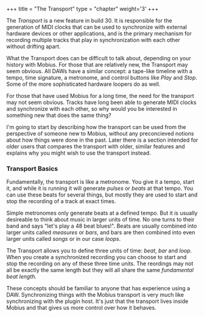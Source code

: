 +++
title = "The Transport"
type = "chapter"
weight='3'
+++

The *Transport* is a new feature in build 30.   It is responsible for the generation of MIDI clocks that can be used to synchronize with external hardware devices or other applications, and is the primary mechanism for recording multiple tracks that play in synchronization with each other without drifting apart.

What the Transport does can be difficult to talk about, depending on
your history with Mobius.  For those that are relatively new, the
Transport may seem obvious.  All DAWs have a similar concept: a tape-like
timeline with a tempo, time signature, a metronome, and control buttons like *Play*
and *Stop*.  Some of the more sophisticated hardware loopers do as
well.

For those that have used Mobius for a long time, the need for the transport may
not seem obvious.  Tracks have long been able to generate MIDI clocks and synchronize
with each other, so why would you be interested in something new that does the same thing?

I'm going to start by describing how the transport can be used from the perspective
of someone new to Mobius, without any preconcieved notions about how things were done in the past.
Later there is a section intended for older users that compares the transport with older, similar
features and explains why you might wish to use the transport instead.

### Transport Basics

Fundamentally, the transport is like a metronome.   You give it a tempo, start it, and while it
is running it will generate *pulses* or *beats* at that tempo.   You can use these beats for several
things, but mostly they are used to start and stop the recording of a track at exact times.

Simple metronomes only generate beats at a defined tempo.  But it is usually desireable to think
about music in larger units of time.  No one turns to their band and says "let's play a 48
beat blues!".  Beats are usually combined into larger units called *measures* or *bars*, and bars
are then combined into even larger units called *songs* or in our case *loops*.

The Transport allows you to define three units of time: *beat*, *bar* and *loop*.
When you create a synchronized recording you can choose to start and stop the recording
on any of these three time units.  The reordings may not all be exactly the same length but they
will all share the same *fundamental beat length*.

These concepts should be familiar to anyone that has experience using a DAW.  Synchronizing
things with the Mobius transport is very much like synchronizing with the plugin host.  It's just
that the transport lives inside Mobius and that gives us more control over how it behaves.
